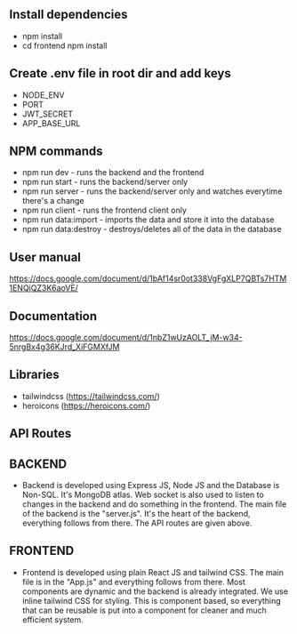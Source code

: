 ## Install dependencies
* npm install
* cd frontend npm install

## Create .env file in root dir and add keys
* NODE_ENV 
* PORT
* JWT_SECRET
* APP_BASE_URL

## NPM commands
* npm run dev - runs the backend and the frontend
* npm run start - runs the backend/server only
* npm run server - runs the backend/server only and watches everytime there's a change
* npm run client - runs the frontend client only
* npm run data:import - imports the data and store it into the database
* npm run data:destroy - destroys/deletes all of the data in the database

## User manual
https://docs.google.com/document/d/1bAf14sr0ot338VgFgXLP7QBTs7HTM1ENQjQZ3K6aoVE/

## Documentation
https://docs.google.com/document/d/1nbZ1wUzAOLT_jM-w34-5nrgBx4g36KJrd_XiFGMXfJM

## Libraries
* tailwindcss (https://tailwindcss.com/)
* heroicons (https://heroicons.com/)

## API Routes


## BACKEND
- Backend is developed using Express JS, Node JS and the Database is Non-SQL. It's MongoDB atlas. Web socket is also used to listen to changes in the backend and do something in the frontend. The main file of the backend is the "server.js". It's the heart of the backend, everything follows from there. The API routes are given above.

## FRONTEND
- Frontend is developed using plain React JS and tailwind CSS. The main file is in the "App.js" and everything follows from there. Most components are dynamic and the backend is already integrated. We use inline tailwind CSS for styling. This is component based, so everything that can be reusable is put into a component for cleaner and much efficient system.